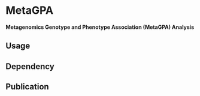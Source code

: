 # MetaGPA

**Metagenomics Genotype and Phenotype Association (MetaGPA) Analysis**

## Usage

## Dependency

## Publication

